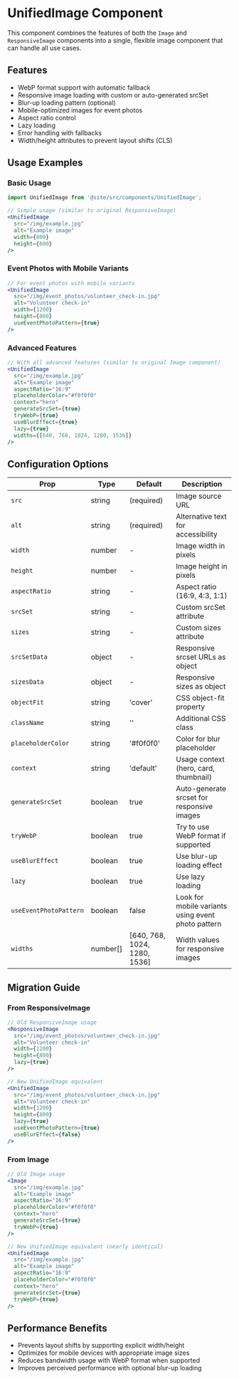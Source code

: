 # UnifiedImage Component

This component combines the features of both the `Image` and `ResponsiveImage` components into a single, flexible image component that can handle all use cases.

## Features

- WebP format support with automatic fallback
- Responsive image loading with custom or auto-generated srcSet
- Blur-up loading pattern (optional)
- Mobile-optimized images for event photos
- Aspect ratio control
- Lazy loading
- Error handling with fallbacks
- Width/height attributes to prevent layout shifts (CLS)

## Usage Examples

### Basic Usage

```jsx
import UnifiedImage from '@site/src/components/UnifiedImage';

// Simple usage (similar to original ResponsiveImage)
<UnifiedImage 
  src="/img/example.jpg" 
  alt="Example image"
  width={800}
  height={600}
/>
```

### Event Photos with Mobile Variants

```jsx
// For event photos with mobile variants
<UnifiedImage 
  src="/img/event_photos/volunteer_check-in.jpg"
  alt="Volunteer check-in"
  width={1200}
  height={800}
  useEventPhotoPattern={true}
/>
```

### Advanced Features

```jsx
// With all advanced features (similar to original Image component)
<UnifiedImage 
  src="/img/example.jpg" 
  alt="Example image"
  aspectRatio="16:9"
  placeholderColor="#f0f0f0"
  context="hero"
  generateSrcSet={true}
  tryWebP={true}
  useBlurEffect={true}
  lazy={true}
  widths={[640, 768, 1024, 1280, 1536]}
/>
```

## Configuration Options

| Prop | Type | Default | Description |
|------|------|---------|-------------|
| `src` | string | (required) | Image source URL |
| `alt` | string | (required) | Alternative text for accessibility |
| `width` | number | - | Image width in pixels |
| `height` | number | - | Image height in pixels |
| `aspectRatio` | string | - | Aspect ratio (16:9, 4:3, 1:1) |
| `srcSet` | string | - | Custom srcSet attribute |
| `sizes` | string | - | Custom sizes attribute |
| `srcSetData` | object | - | Responsive srcset URLs as object |
| `sizesData` | object | - | Responsive sizes as object |
| `objectFit` | string | 'cover' | CSS object-fit property |
| `className` | string | '' | Additional CSS class |
| `placeholderColor` | string | '#f0f0f0' | Color for blur placeholder |
| `context` | string | 'default' | Usage context (hero, card, thumbnail) |
| `generateSrcSet` | boolean | true | Auto-generate srcset for responsive images |
| `tryWebP` | boolean | true | Try to use WebP format if supported |
| `useBlurEffect` | boolean | true | Use blur-up loading effect |
| `lazy` | boolean | true | Use lazy loading |
| `useEventPhotoPattern` | boolean | false | Look for mobile variants using event photo pattern |
| `widths` | number[] | [640, 768, 1024, 1280, 1536] | Width values for responsive images |

## Migration Guide

### From ResponsiveImage

```jsx
// Old ResponsiveImage usage
<ResponsiveImage 
  src="/img/event_photos/volunteer_check-in.jpg"
  alt="Volunteer check-in"
  width={1200}
  height={800}
  lazy={true}
/>

// New UnifiedImage equivalent
<UnifiedImage 
  src="/img/event_photos/volunteer_check-in.jpg"
  alt="Volunteer check-in"
  width={1200}
  height={800}
  lazy={true}
  useEventPhotoPattern={true}
  useBlurEffect={false}
/>
```

### From Image

```jsx
// Old Image usage
<Image 
  src="/img/example.jpg"
  alt="Example image"
  aspectRatio="16:9"
  placeholderColor="#f0f0f0"
  context="hero"
  generateSrcSet={true}
  tryWebP={true}
/>

// New UnifiedImage equivalent (nearly identical)
<UnifiedImage 
  src="/img/example.jpg"
  alt="Example image"
  aspectRatio="16:9"
  placeholderColor="#f0f0f0"
  context="hero"
  generateSrcSet={true}
  tryWebP={true}
/>
```

## Performance Benefits

- Prevents layout shifts by supporting explicit width/height
- Optimizes for mobile devices with appropriate image sizes
- Reduces bandwidth usage with WebP format when supported
- Improves perceived performance with optional blur-up loading
